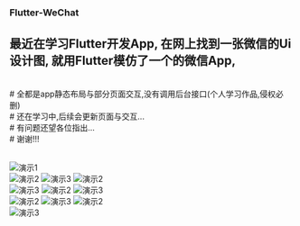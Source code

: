 ### Flutter-WeChat
## 最近在学习Flutter开发App, 在网上找到一张微信的Ui设计图, 就用Flutter模仿了一个的微信App, 
<br>
# 全都是app静态布局与部分页面交互,没有调用后台接口(个人学习作品,侵权必删)
<br>
# 还在学习中,后续会更新页面与交互...
<br>
# 有问题还望各位指出...
<br>
# 谢谢!!!
<br/>

<br/>

![演示1](https://github.com/kuaifengle/Flutter-WeChat/blob/master/appGif/1.gif?raw=true)
<br/>
![演示2](https://github.com/kuaifengle/Flutter-WeChat/blob/master/appGif/2.png?raw=true)
![演示3](https://github.com/kuaifengle/Flutter-WeChat/blob/master/appGif/3.png?raw=true)
![演示2](https://github.com/kuaifengle/Flutter-WeChat/blob/master/appGif/4.png?raw=true)
<br/>
![演示3](https://github.com/kuaifengle/Flutter-WeChat/blob/master/appGif/5.png?raw=true)
![演示2](https://github.com/kuaifengle/Flutter-WeChat/blob/master/appGif/6.png?raw=true)
![演示3](https://github.com/kuaifengle/Flutter-WeChat/blob/master/appGif/7.png?raw=true)
<br/>
![演示2](https://github.com/kuaifengle/Flutter-WeChat/blob/master/appGif/8.png?raw=true)
![演示3](https://github.com/kuaifengle/Flutter-WeChat/blob/master/appGif/9.png?raw=true)
![演示2](https://github.com/kuaifengle/Flutter-WeChat/blob/master/appGif/10.png?raw=true)
<br/>
![演示3](https://github.com/kuaifengle/Flutter-WeChat/blob/master/appGif/11.png?raw=true)
<br/>
